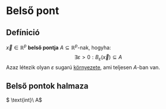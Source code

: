# Belső pont

## Defínició
$\vec{x} \in \mathbb{R}^p$ **belső pontja** $A \subseteq \mathbb{R}^p$-nak, hogyha:
$$ \exists \varepsilon>0: B_{\varepsilon}(\vec{x})\subseteq A $$
Azaz létezik olyan $\varepsilon$ sugarú [környezete](kornyezet.md), ami teljesen $A$-ban van. 

## Belső pontok halmaza
$ \text{int}\ A$ 